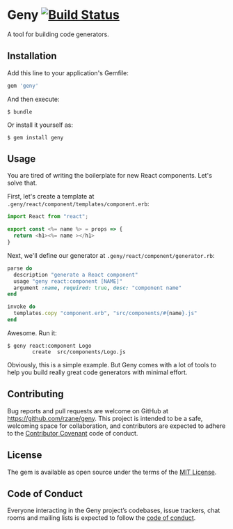# Geny [![Build Status](https://travis-ci.org/rzane/geny.svg?branch=master)](https://travis-ci.org/rzane/geny)

A tool for building code generators.

## Installation

Add this line to your application's Gemfile:

```ruby
gem 'geny'
```

And then execute:

    $ bundle

Or install it yourself as:

    $ gem install geny

## Usage

You are tired of writing the boilerplate for new React components. Let's solve that.

First, let's create a template at `.geny/react/component/templates/component.erb`:

```javascript
import React from "react";

export const <%= name %> = props => {
  return <h1><%= name ></h1>
}
```

Next, we'll define our generator at `.geny/react/component/generator.rb`:

```ruby
parse do
  description "generate a React component"
  usage "geny react:component [NAME]"
  argument :name, required: true, desc: "component name"
end

invoke do
  templates.copy "component.erb", "src/components/#{name}.js"
end
```

Awesome. Run it:

    $ geny react:component Logo
            create  src/components/Logo.js

Obviously, this is a simple example. But Geny comes with a lot of tools to help you build really great code generators with minimal effort.

## Contributing

Bug reports and pull requests are welcome on GitHub at https://github.com/rzane/geny. This project is intended to be a safe, welcoming space for collaboration, and contributors are expected to adhere to the [Contributor Covenant](http://contributor-covenant.org) code of conduct.

## License

The gem is available as open source under the terms of the [MIT License](https://opensource.org/licenses/MIT).

## Code of Conduct

Everyone interacting in the Geny project’s codebases, issue trackers, chat rooms and mailing lists is expected to follow the [code of conduct](https://github.com/rzane/geny/blob/master/CODE_OF_CONDUCT.md).

